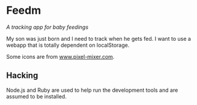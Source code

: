 Feedm
=====

*A tracking app for baby feedings*

My son was just born and I need to track when he gets fed. I want to use a
webapp that is totally dependent on localStorage.

Some icons are from www.pixel-mixer.com.

Hacking
-------

Node.js and Ruby are used to help run the development tools and are assumed to
be installed.
